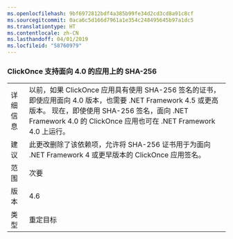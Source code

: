 ```yaml
---
ms.openlocfilehash: 9bf6972812bdf4a385b99fe34d2cd3cd8a91c8cf
ms.sourcegitcommit: 0aca6c5d166d7961a1e354c248495645b97a1dc5
ms.translationtype: HT
ms.contentlocale: zh-CN
ms.lasthandoff: 04/01/2019
ms.locfileid: "58760979"
---
```

### <a name="clickonce-supports-sha-256-on-40-targeted-apps"></a>ClickOnce 支持面向 4.0 的应用上的 SHA-256

|   |   |
|---|---|
|详细信息|以前，如果 ClickOnce 应用具有使用 SHA-256 签名的证书，即使应用面向 4.0 版本，也需要 .NET Framework 4.5 或更高版本。 现在，即使使用 SHA-256 签名，面向 .NET Framework 4.0 的 ClickOnce 应用也可在 .NET Framework 4.0 上运行。|
|建议|此更改删除了该依赖项，允许将 SHA-256 证书用于为面向 .NET Framework 4 或更早版本的 ClickOnce 应用签名。|
|范围|次要|
|版本|4.6|
|类型|重定目标|

